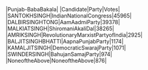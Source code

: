  
|Punjab-BabaBakala|
|Candidate|Party|Votes|
|SANTOKHSINGH|IndianNationalCongress|45965|
|DALBIRSINGHTONG|AamAadmiParty|39378|
|MALKIATSINGH|ShiromaniAkaliDal|38265|
|AMRIKSINGH|RevolutionaryMarxistPartyofIndia|2925|
|BALJITSINGHBHATTI|AapnaPunjabParty|1174|
|KAMALJITSINGH|DemocraticSwarajParty|1071|
|SWINDERSINGH|BahujanSamajParty|974|
|NoneoftheAbove|NoneoftheAbove|876|
